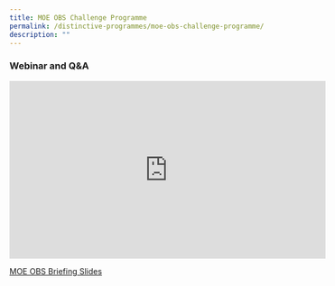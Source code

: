 ```yaml
---
title: MOE OBS Challenge Programme
permalink: /distinctive-programmes/moe-obs-challenge-programme/
description: ""
---
```

### Webinar and Q&amp;A
<iframe allowfullscreen="" allow="accelerometer; autoplay; clipboard-write; encrypted-media; gyroscope; picture-in-picture; web-share" frameborder="0" title="YouTube video player" src="https://www.youtube.com/embed/mwO4N268k9c?controls=0" height="315" width="560"></iframe>

[MOE OBS Briefing Slides](/files/LETTER%20TO%20PARENTS/2023/5d4n%202023%20moe-obs%20parent%20briefing%20slides-%20broadrick%20sec.pdf)